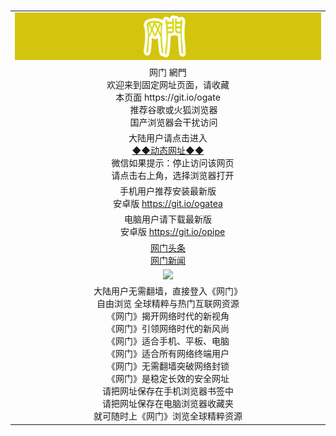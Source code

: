 <table>
  <tr>
    <td align=center><img src="https://raw.githubusercontent.com/wnel2017/ku/master/ogate2.jpg" /></td>
  </tr>
  <tr>
    <td align=center>网门 網門<br/>
      欢迎来到固定网址页面，请收藏<br/>
      本页面 https://git.io/ogate<br/>
      推荐谷歌或火狐浏览器<br/>
      国产浏览器会干扰访问<br/>
    </td>
  </tr>
  <tr>
    <td align=center>大陆用户请点击进入<br/>
      <a href="https://s3.ap-south-1.amazonaws.com/ogatem/oGate.htm?from=wnel">◆◆动态网址◆◆</a><br/>
      微信如果提示：停止访问该网页<br/>
      请点击右上角，选择浏览器打开<br/>
    </td>
  </tr>
  <tr>
    <td align=center>手机用户推荐安装最新版<br/>
      安卓版 <a href="https://raw.githubusercontent.com/ogate/up/master/ogate.apk?og">https://git.io/ogatea</a><br/>
    </td>
  </tr>
  <tr>
    <td align=center>电脑用户请下载最新版<br/>
      安卓版 <a href="https://raw.githubusercontent.com/ogate/up/master/ogatew.zip">https://git.io/opipe</a><br/>
    </td>
  </tr>
  <tr>
    <td align=center>
  <a target="_blank" target="_blank" href="https://s3.ap-south-1.amazonaws.com/oGate.htm?ogNews&from=wnel">网门头条</a><br/> 
      <a href="https://github.com/ogate/onews/blob/master/README.md?from=wnel">网门新闻</a><br/>
    </td>
  </tr>
  <tr>
    <td align=center><img src="https://cloud.githubusercontent.com/assets/11880933/15631437/70d0a74e-259d-11e6-946f-6237b4b657bd.jpg"/></td>
  </tr>
  <tr>
    <td align=center>
大陆用户无需翻墙，直接登入《网门》<br/>
自由浏览 全球精粹与热门互联网资源<br/>
《网门》揭开网络时代的新视角<br/>
《网门》引领网络时代的新风尚<br/>
《网门》适合手机、平板、电脑<br/>
《网门》适合所有网络终端用户<br/>
《网门》无需翻墙突破网络封锁<br/>
《网门》是稳定长效的安全网址<br/>
请把网址保存在手机浏览器书签中<br/>
请把网址保存在电脑浏览器收藏夹<br/>
就可随时上《网门》浏览全球精粹资源<br/></td>
  </tr>
</table>    
